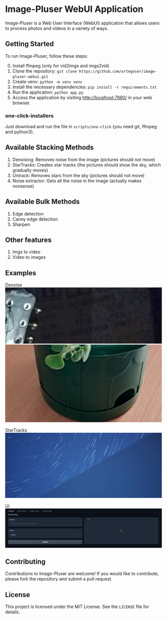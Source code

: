 # Image-Pluser WebUI Application

Image-Pluser is a Web User Interface (WebUI) application that allows users to process photos and videos in a variety of ways.

## Getting Started

To run Image-Pluser, follow these steps:

0. Install ffmpeg (only for vid2imgs and imgs2vid)
1. Clone the repository: `git clone https://github.com/artegoser/image-pluser-webui.git`
2. Create venv: `python -m venv venv`
3. Install the necessary dependencies: `pip install -r requirements.txt`
4. Run the application: `python app.py`
5. Access the application by visiting <http://localhost:7860/> in your web browser.

### one-click-installers

Just download and run the file in `scripts/one-click` (you need git, ffmpeg and python3).

## Available Stacking Methods

1. Denoising: Removes noise from the image (pictures should not move)
2. StarTracks: Creates star tracks (the pictures should show the sky, which gradually moves)
3. Untrack: Removes stars from the sky (pictures should not move)
4. Noise extractor: Gets all the noise in the image (actually makes nonsense)

## Available Bulk Methods

1. Edge detection
2. Canny edge detection
3. Sharpen

## Other features

1. Imgs to video
2. Video to images

## Examples

Denoise
![denoise](imgs/examples/denoise.png)
![denoise2](imgs/examples/denoise2.png)

StarTracks
![startracks](imgs/examples/startracks.png)

Ui
![ui](imgs/examples/ui.png)

## Contributing

Contributions to Image-Pluser are welcome! If you would like to contribute, please fork the repository and submit a pull request.

## License

This project is licensed under the MIT License. See the `LICENSE` file for details.

